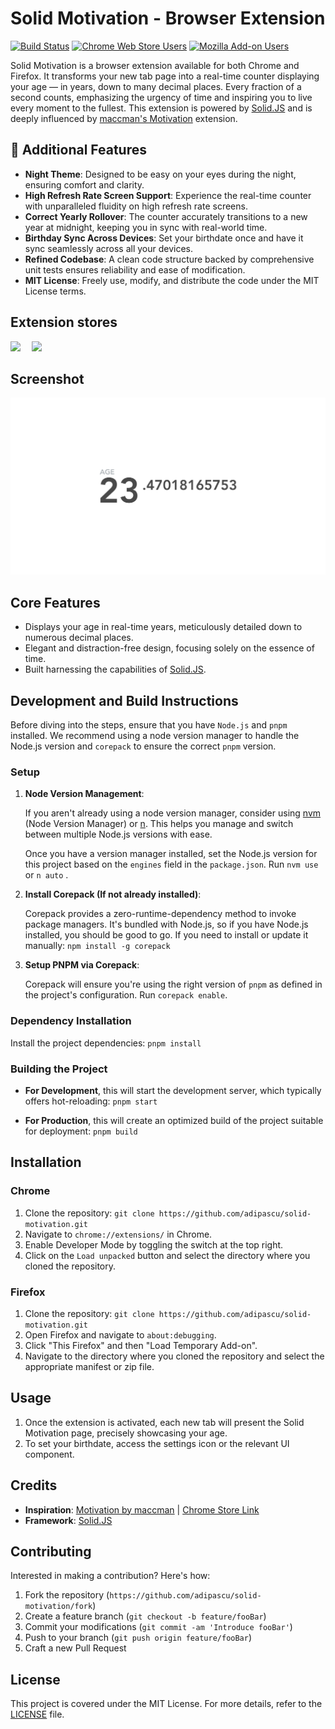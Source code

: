 # Solid Motivation - Browser Extension

[![Build Status](https://img.shields.io/github/actions/workflow/status/adipascu/solid-motivation/ci.yaml?branch=main&style=for-the-badge&logo=github)](https://github.com/adipascu/solid-motivation/actions/workflows/ci.yaml?query=branch%3Amain)
[![Chrome Web Store Users](https://img.shields.io/chrome-web-store/users/ebnfiihobaicohplfgeenddclnjblfkc?style=for-the-badge&logo=googlechrome&label=Chrome%20Users)](https://chrome.google.com/webstore/detail/solid-motivation/ebnfiihobaicohplfgeenddclnjblfkc)
[![Mozilla Add-on Users](https://img.shields.io/amo/users/solid-motivation?style=for-the-badge&logo=firefox&label=Firefox%20Users)](https://addons.mozilla.org/en-US/firefox/addon/solid-motivation/)

Solid Motivation is a browser extension available for both Chrome and Firefox. It transforms your new tab page into a real-time counter displaying your age — in years, down to many decimal places. Every fraction of a second counts, emphasizing the urgency of time and inspiring you to live every moment to the fullest. This extension is powered by [Solid.JS](https://solidjs.com/) and is deeply influenced by [maccman's Motivation](https://github.com/maccman/motivation) extension.

## 🌟 Additional Features

- **Night Theme**: Designed to be easy on your eyes during the night, ensuring comfort and clarity.
- **High Refresh Rate Screen Support**: Experience the real-time counter with unparalleled fluidity on high refresh rate screens.
- **Correct Yearly Rollover**: The counter accurately transitions to a new year at midnight, keeping you in sync with real-world time.
- **Birthday Sync Across Devices**: Set your birthdate once and have it sync seamlessly across all your devices.
- **Refined Codebase**: A clean code structure backed by comprehensive unit tests ensures reliability and ease of modification.
- **MIT License**: Freely use, modify, and distribute the code under the MIT License terms.

<!-- markdownlint-disable MD033 -->

## Extension stores

<div style="display: flex; flex-wrap: wrap; gap: 18px;">
  <a
    href="https://chrome.google.com/webstore/detail/solid-motivation/ebnfiihobaicohplfgeenddclnjblfkc"
  >
    <img
      src="https://storage.googleapis.com/web-dev-uploads/image/WlD8wC6g8khYWPJUsQceQkhXSlv1/iNEddTyWiMfLSwFD6qGq.png"
      style="max-width: 100%"
    />
  </a>
  <a
    href="https://addons.mozilla.org/en-US/firefox/addon/solid-motivation/"
  >
    <img
      src="https://blog.mozilla.org/addons/files/2020/04/get-the-addon-fx-apr-2020.svg"
      style="max-width: 100%; height: 96px"
    />
  </a>
</div>

## Screenshot

![Screenshot of Solid Motivation](./docs/screenshot.svg)

## Core Features

- Displays your age in real-time years, meticulously detailed down to numerous decimal places.
- Elegant and distraction-free design, focusing solely on the essence of time.
- Built harnessing the capabilities of [Solid.JS](https://solidjs.com/).

## Development and Build Instructions

Before diving into the steps, ensure that you have `Node.js` and `pnpm` installed. We recommend using a node version manager to handle the Node.js version and `corepack` to ensure the correct `pnpm` version.

### Setup

1. **Node Version Management**:

   If you aren't already using a node version manager, consider using [nvm](https://github.com/nvm-sh/nvm) (Node Version Manager) or [n](https://github.com/tj/n). This helps you manage and switch between multiple Node.js versions with ease.

   Once you have a version manager installed, set the Node.js version for this project based on the `engines` field in the `package.json`.
   Run `nvm use` or `n auto` .

2. **Install Corepack (If not already installed)**:

   Corepack provides a zero-runtime-dependency method to invoke package managers. It's bundled with Node.js, so if you have Node.js installed, you should be good to go. If you need to install or update it manually: `npm install -g corepack`

3. **Setup PNPM via Corepack**:

   Corepack will ensure you're using the right version of `pnpm` as defined in the project's configuration. Run `corepack enable`.

### Dependency Installation

Install the project dependencies: `pnpm install`

### Building the Project

- **For Development**, this will start the development server, which typically offers hot-reloading: `pnpm start`

- **For Production**, this will create an optimized build of the project suitable for deployment: `pnpm build`

## Installation

### Chrome

1. Clone the repository: `git clone https://github.com/adipascu/solid-motivation.git`
2. Navigate to `chrome://extensions/` in Chrome.
3. Enable Developer Mode by toggling the switch at the top right.
4. Click on the `Load unpacked` button and select the directory where you cloned the repository.

### Firefox

1. Clone the repository: `git clone https://github.com/adipascu/solid-motivation.git`
2. Open Firefox and navigate to `about:debugging`.
3. Click "This Firefox" and then "Load Temporary Add-on".
4. Navigate to the directory where you cloned the repository and select the appropriate manifest or zip file.

## Usage

1. Once the extension is activated, each new tab will present the Solid Motivation page, precisely showcasing your age.
2. To set your birthdate, access the settings icon or the relevant UI component.

## Credits

- **Inspiration**: [Motivation by maccman](https://github.com/maccman/motivation) | [Chrome Store Link](https://chrome.google.com/webstore/detail/motivation/ofdgfpchbidcgncgfpdlpclnpaemakoj)
- **Framework**: [Solid.JS](https://solidjs.com/)

## Contributing

Interested in making a contribution? Here's how:

1. Fork the repository (`https://github.com/adipascu/solid-motivation/fork`)
2. Create a feature branch (`git checkout -b feature/fooBar`)
3. Commit your modifications (`git commit -am 'Introduce fooBar'`)
4. Push to your branch (`git push origin feature/fooBar`)
5. Craft a new Pull Request

## License

This project is covered under the MIT License. For more details, refer to the [LICENSE](LICENSE) file.
